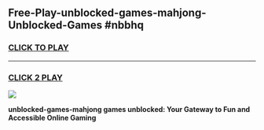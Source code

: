 
## Free-Play-unblocked-games-mahjong-Unblocked-Games #nbbhq
<h3>
<a href="https://news.freeplayer.one?title=unblocked-games-mahjong&ref=8M">CLICK TO PLAY</a></h3>
<hr>

<h3>
<a href="https://news.freeplayer.one?title=unblocked-games-mahjong&ref=8M">CLICK 2 PLAY</a>
  
</h3>

<a href="https://news.freeplayer.one?title=unblocked-games-mahjong&ref=8M"><img src="https://clearcache.store/games.png"></a>


**unblocked-games-mahjong games unblocked: Your Gateway to Fun and Accessible Online Gaming**
